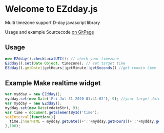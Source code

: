 # Welcome to EZdday.js
Multi timezone support D-day javascript library

Usage and example Sourcecode [on GitPage](https://boxqkrtm.github.io/EZdday.js/)

## Usage
```js
new EZdday().checkLocalUTC(); // check your timezone
EZdday().set(Date Object, timezone); // set target time
EZdday().getDate||getHours||getMinute||getSeconds() //get remain time
```

## Example Make realtime widget
```js
var mydday = new EZdday();
mydday.set(new Date('Fri Jul 31 2020 01:41:02'), 9); //your target date, your timezone<br>
var mydday = new EZdday();
mydday.set(new Date(vdateStr), 9);
var time = document.getElementById('time');
setInterval(function(){
  time.innerHTML = mydday.getDate()+':'+mydday.getHours()+':'+mydday.getMinute()+':'+mydday.getSeconds();
},100);
```
